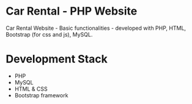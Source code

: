 # Car Rental - PHP Website
Car Rental Website - Basic functionalities - developed with PHP, HTML, Bootstrap (for css and js), MySQL.

# Development Stack
- PHP
- MySQL
- HTML & CSS
- Bootstrap framework
